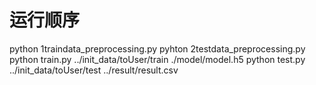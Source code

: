 # 运行顺序

python 1traindata_preprocessing.py
pyhton 2testdata_preprocessing.py
python train.py ../init_data/toUser/train ./model/model.h5
python test.py ../init_data/toUser/test ../result/result.csv
